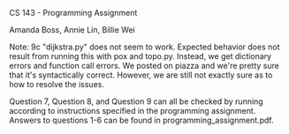 CS 143 - Programming Assignment

Amanda Boss, Annie Lin, Billie Wei

Note: 9c "dijkstra.py" does not seem to work. Expected behavior does not result from running this with pox and topo.py. Instead, we get dictionary errors and function call errors. We posted on piazza and we're pretty sure that it's syntactically correct. However, we are still not exactly sure as to how to resolve the issues. 

Question 7, Question 8, and Question 9 can all be checked by running according to instructions specified in the programming assignment. Answers to questions 1-6 can be found in programming_assignment.pdf. 
